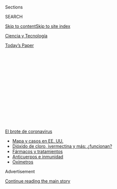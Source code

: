 <div id="app">

<div>

<div>

<div>

<div class="NYTAppHideMasthead css-1q2w90k e1suatyy0">

<div class="section css-ui9rw0 e1suatyy2">

<div class="css-eph4ug er09x8g0">

<div class="css-6n7j50">

</div>

<span class="css-1dv1kvn">Sections</span>

<div class="css-10488qs">

<span class="css-1dv1kvn">SEARCH</span>

</div>

[Skip to content](#site-content)[Skip to site index](#site-index)

</div>

<div id="masthead-section-label" class="css-1wr3we4 eaxe0e00">

[Ciencia y
Tecnología](https://www.nytimes3xbfgragh.onion/es/section/ciencia-y-tecnologia)

</div>

<div class="css-10698na e1huz5gh0">

</div>

</div>

<div id="masthead-bar-one" class="section hasLinks css-15hmgas e1csuq9d3">

<div class="css-uqyvli e1csuq9d0">

</div>

<div class="css-1uqjmks e1csuq9d1">

</div>

<div class="css-9e9ivx">

[](https://myaccount.nytimes3xbfgragh.onion/auth/login?response_type=cookie&client_id=vi)

</div>

<div class="css-1bvtpon e1csuq9d2">

[Today’s
Paper](https://www.nytimes3xbfgragh.onion/section/todayspaper)

</div>

</div>

</div>

</div>

<div data-aria-hidden="false">

<div id="site-content" data-role="main">

<div>

<div class="css-1aor85t" style="opacity:0.000000001;z-index:-1;visibility:hidden">

<div class="css-1hqnpie">

<div class="css-epjblv">

<span class="css-17xtcya">[Ciencia y
Tecnología](/es/section/ciencia-y-tecnologia)</span><span class="css-x15j1o">|</span><span class="css-fwqvlz">Las
mascarillas pueden reducir la dosis viral, afirman algunos
expertos</span>

</div>

<div class="css-k008qs">

<div class="css-1iwv8en">

<span class="css-18z7m18"></span>

<div>

</div>

</div>

<span class="css-1n6z4y">https://nyti.ms/31cDJVx</span>

<div class="css-1705lsu">

<div class="css-4xjgmj">

<div class="css-4skfbu" data-role="toolbar" data-aria-label="Social Media Share buttons, Save button, and Comments Panel with current comment count" data-testid="share-tools">

  - 
  - 
  - 
  - 
    
    <div class="css-6n7j50">
    
    </div>

  - 

</div>

</div>

</div>

</div>

</div>

</div>

<div id="NYT_TOP_BANNER_REGION" class="css-13pd83m">

<div>

<div id="styln-prism-menu-1594831588949" class="section interactive-content interactive-size-medium css-1edisqu">

<div class="css-17ih8de interactive-body">

<div id="scroll-container" class="css-1gj85ro">

[<span class="styln-title-wrap"><span class="css-1pje3qr">El brote
de</span><span class="css-1pje3qr">
coronavirus</span></span>](https://www.nytimes3xbfgragh.onion/es/spotlight/coronavirus?action=click&pgtype=Article&state=default&region=TOP_BANNER&context=storylines_menu)

  - [Mapa y casos en EE.
    UU.](https://www.nytimes3xbfgragh.onion/es/interactive/2020/espanol/mundo/coronavirus-en-estados-unidos.html?action=click&pgtype=Article&state=default&region=TOP_BANNER&context=storylines_menu)
  - [Dióxido de cloro, ivermectina y más:
    ¿funcionan?](https://www.nytimes3xbfgragh.onion/es/2020/07/23/espanol/america-latina/bolivia-cloro-coronavirus-ivermectina.html?action=click&pgtype=Article&state=default&region=TOP_BANNER&context=storylines_menu)
  - [Fármacos y
    tratamientos](https://www.nytimes3xbfgragh.onion/es/interactive/2020/science/coronavirus-tratamientos-curas.html?action=click&pgtype=Article&state=default&region=TOP_BANNER&context=storylines_menu)
  - [Anticuerpos e
    inmunidad](https://www.nytimes3xbfgragh.onion/es/2020/07/28/espanol/ciencia-y-tecnologia/anticuerpos-coronavirus-inmunidad.html?action=click&pgtype=Article&state=default&region=TOP_BANNER&context=storylines_menu)
  - [Oxímetros](https://www.nytimes3xbfgragh.onion/es/2020/04/29/espanol/estilos-de-vida/oximetro-para-que-sirve.html?action=click&pgtype=Article&state=default&region=TOP_BANNER&context=storylines_menu)

</div>

</div>

</div>

</div>

</div>

<div id="top-wrapper" class="css-1sy8kpn">

<div id="top-slug" class="css-l9onyx">

Advertisement

</div>

[Continue reading the main
story](#after-top)

<div class="ad top-wrapper" style="text-align:center;height:100%;display:block;min-height:250px">

<div id="top" class="place-ad" data-position="top" data-size-key="top">

</div>

</div>

<div id="after-top">

</div>

</div>

<div>

<div id="sponsor-wrapper" class="css-1hyfx7x">

<div id="sponsor-slug" class="css-19vbshk">

Supported by

</div>

[Continue reading the main
story](#after-sponsor)

<div id="sponsor" class="ad sponsor-wrapper" style="text-align:center;height:100%;display:block">

</div>

<div id="after-sponsor">

</div>

</div>

<div class="css-186x18t">

</div>

<div class="css-1vkm6nb ehdk2mb0">

# Las mascarillas pueden reducir la dosis viral, afirman algunos expertos

</div>

Según la evidencia, las personas que usan protección facial captarán
menos partículas de coronavirus, lo que hará que la enfermedad sea menos
grave.

<div class="css-79elbk" data-testid="photoviewer-wrapper">

<div class="css-z3e15g" data-testid="photoviewer-wrapper-hidden">

</div>

<div class="css-1a48zt4 ehw59r15" data-testid="photoviewer-children">

![<span class="css-16f3y1r e13ogyst0" data-aria-hidden="true">Mascarillas
en una tienda del barrio Little Five Points de
Atlanta</span><span class="css-cnj6d5 e1z0qqy90" itemprop="copyrightHolder"><span class="css-1ly73wi e1tej78p0">Credit...</span><span><span>Dustin
Chambers para The New York
Times</span></span></span>](https://static01.graylady3jvrrxbe.onion/images/2020/07/27/science/29masks-es/merlin_174293325_b383aca7-5ae6-4923-a029-03dd665d16ac-articleLarge.jpg?quality=75&auto=webp&disable=upscale)

</div>

</div>

<div class="css-18e8msd">

<div class="css-vp77d3 epjyd6m0">

<div class="css-1baulvz">

Por [<span class="css-1baulvz last-byline" itemprop="name">Katherine J.
Wu</span>](https://www.nytimes3xbfgragh.onion/by/katherine-j--wu)

</div>

</div>

  - 29 de julio de
    2020

  - 
    
    <div class="css-4xjgmj">
    
    <div class="css-d8bdto" data-role="toolbar" data-aria-label="Social Media Share buttons, Save button, and Comments Panel with current comment count" data-testid="share-tools">
    
      - 
      - 
      - 
      - 
        
        <div class="css-6n7j50">
        
        </div>
    
      - 
    
    </div>
    
    </div>

</div>

<div class="css-mdjrty">

[Read in
English](https://www.nytimes3xbfgragh.onion/2020/07/27/health/coronavirus-mask-protection.html "Read in English")

</div>

</div>

<div class="section meteredContent css-1r7ky0e" name="articleBody" itemprop="articleBody">

<div class="css-1fanzo5 StoryBodyCompanionColumn">

<div class="css-53u6y8">

[Regístrate para recibir nuestro
boletín](https://www.nytimes3xbfgragh.onion/newsletters/el-times) con
lo mejor de The New York Times.

-----

Desde hace tiempo los investigadores saben que las mascarillas [pueden
evitar que las personas propaguen los
gérmenes](https://journals.plos.org/plospathogens/article?id=10.1371/journal.ppat.1003205)
de sus vías respiratorias a otros, eso ha impulsado gran parte de la
conversación en torno a estos accesorios que se han vuelto cruciales
durante la pandemia del coronavirus.

Pero ahora, a medida que los casos continúan [aumentando en todo Estados
Unidos](https://www.nytimes3xbfgragh.onion/es/interactive/2020/espanol/mundo/coronavirus-en-estados-unidos.html),
los expertos han apuntado a una serie de pruebas que sugieren que los
cubrebocas [también protegen a las personas que los
usan](https://pubmed.ncbi.nlm.nih.gov/23498357/), al disminuir la
gravedad de los síntomas o, en algunos casos, al evitar por completo la
infección.

Diferentes tipos de mascarillas “bloquean el virus en grados diferentes,
pero todas bloquean la entrada del virus”, dijo Monica Gandhi,
especialista en enfermedades infecciosas de la Universidad de California
en San Francisco. Si las partículas de virus traspasan estas barreras,
dijo, la enfermedad podría ser más leve.

Gandhi y sus colegas formulan este argumento en un [nuevo
artículo](https://ucsf.app.box.com/s/blvolkp5z0mydzd82rjks4wyleagt036)
que se publicará en el Journal of General Internal Medicine. A partir de
experimentos con animales, y la observación de varios eventos sucedidos
durante la pandemia, sostienen que las personas que usan cubrebocas
absorberán menos partículas de coronavirus, lo que facilitará que sus
sistemas inmunitarios puedan combatir intrusos.

</div>

</div>

<div class="css-1fanzo5 StoryBodyCompanionColumn">

<div class="css-53u6y8">

Tsion Firew, médica de emergencias de la Universidad de Columbia que no
participó en el proyecto, advirtió que los vínculos entre el uso de
mascarillas y un grado más leve de la enfermedad aún no han sido
demostrados como una relación de causa y efecto. Sin embargo, el nuevo
documento “reitera lo que decimos sobre los cubrebocas”, dijo. “No es
solo un acto desinteresado”.

Hay nociones sobre la importancia de la dosis viral en el desarrollo de
las enfermedades en la literatura médica desde [al menos la década
de 1930](https://academic.oup.com/aje/article-abstract/27/3/493/99616),
cuando dos investigadores notaron formalmente que los ratones expuestos
a grandes cantidades de gérmenes tenían más probabilidades de morir. Más
recientemente, los científicos han llegado a [rociaron diferentes
cantidades de un virus de la
gripe](https://pubmed.ncbi.nlm.nih.gov/25416753/) dentro de las narices
de voluntarios humanos. Descubrieron que cuanto más virus había en el
dispositivo nasal utilizado, más probable era que los participantes se
infectaran y experimentasen síntomas.

Este tipo de experimento no se puede hacer éticamente con el nuevo
coronavirus, dado lo peligroso que es. Pero a principios de este año, un
equipo de investigadores en China probó algo similar en los hámsters:
alojaron en jaulas adyacentes animales sanos e infectados con
coronavirus, algunos de los cuales estaban separados por tampones hechos
de mascarillas quirúrgicas. Muchos de los hámsters sanos detrás de las
particiones nunca se infectaron. Y los desafortunados animales que sí lo
hicieron, [se enfermaron
menos](https://academic.oup.com/cid/article/doi/10.1093/cid/ciaa644/5848814)
que sus vecinos “sin mascarilla”.

También se han recabado algunos datos indirectos de las personas. Los
investigadores han estimado tentativamente que alrededor del 40 por
ciento de las infecciones por coronavirus [no producen ningún
síntoma](https://www.cdc.gov/coronavirus/2019-ncov/hcp/planning-scenarios.html).
Pero cuando algunas personas [usan
mascarillas](https://www.oregonlive.com/coronavirus/2020/06/big-coronavirus-outbreak-at-newport-seafood-plants-is-contained-health-authorities-say.html),
la proporción de casos asintomáticos [parece
dispararse](https://apnews.com/4b9d38f206db9ce5267a5898ac24f238): en un
brote en una planta procesadora de mariscos en Oregon superaron el 90
por ciento. El uso de protección facial no hace que las personas sean
inmunes al contagio, pero estas tendencias de casos asintomáticos
podrían sugerir que los cubrebocas logran que la enfermedad sea más
leve, lo que podría reducir las hospitalizaciones y los fallecimientos.

Gandhi afirma que los datos de los cruceros, que reúnen a grupos
numerosos de personas en lugares cerrados, resultan particularmente
convincentes. La especialista asevera que [más del 80 por
ciento](https://www.ncbi.nlm.nih.gov/pmc/articles/PMC7078829/) de los
contagiados [en el Diamond
Princess,](https://www.nytimes3xbfgragh.onion/es/2020/03/10/espanol/mundo/coronavirus-crucero.html)
que en febrero se declaró en cuarentena en Japón, antes de que el uso de
mascarillas se convirtiera en una práctica común, presentó síntomas.
Pero en otro barco que salió de Argentina en marzo, y en el que a todos
los pasajeros se les dieron mascarillas quirúrgicas después de que a
alguien le dio fiebre, el nivel de casos sintomáticos fue [inferior
al 20 por ciento](https://thorax.bmj.com/content/75/8/693).

</div>

</div>

<div class="css-1fanzo5 StoryBodyCompanionColumn">

<div class="css-53u6y8">

Algunos expertos independientes dicen que el documento es una buena
actualización, debido a la idea generalizada de que usar cubrebocas es
un acto mayormente altruista.

“Una gran deficiencia en los mensajes sobre el uso de cubrebocas ha sido
decir que solo protege a los demás”, dijo Charles Haas, ingeniero
ambiental y experto en evaluación de riesgos en la Universidad de
Drexel. “Desde el principio, eso nunca tuvo sentido desde el punto de
vista científico”.

También en otros entornos, desde
[hospitales](https://jamanetwork.com/journals/jama/fullarticle/2768533)
hasta [salones de
belleza](https://www.nytimes3xbfgragh.onion/2020/07/14/health/coronavirus-hair-salon-masks.html),
las protecciones faciales podrían haber reducido las tasas de contagio
general, y tal vez evitado brotes desastrosos. Además, países como
Japón, Taiwán y Corea del Sur, donde los brotes detonaron rápidamente
el uso generalizado de cubrebocas, lograron controlar la cantidad de
hospitalizaciones y muertes relacionadas con el coronavirus desde el
principio.

Incluso en Estados Unidos, la tendencia lenta pero ascendente en el uso
de mascarillas ha coincidido con lo que parece ser una [tasa de
letalidad más
modesta](https://www.nytimes3xbfgragh.onion/2020/07/03/health/coronavirus-mortality-testing.html),
en comparación con [el aumento que
ocurrió](https://www.nytimes3xbfgragh.onion/es/interactive/2020/espanol/mundo/coronavirus-en-estados-unidos.html)
después de que el virus llegó a América del Norte. Es probable que estas
tendencias también hayan sido alteradas por el aumento de pruebas, el
descenso en la edad promedio de las personas que contraen el virus y las
mejoras en los tratamientos. De cualquier forma, no perdemos nada con
usar cubrebocas, dijo Gandhi.

Aunque aún no se ha comprobado que cubrirse el rostro puede minimizar la
gravedad de la enfermedad, “tiene todo el sentido”, afirmó Linsey Marr,
experta en transmisión de virus en Virginia Tech. “Es otro argumento a
favor de usar mascarillas”.

Marr y otros investigadores aún están determinando exactamente cuántos
virus entrantes o salientes bloquean los diferentes tipos de cubrebocas.
Pero según una [gran
cantidad](https://journals.plos.org/plosone/article?id=10.1371/journal.pone.0002618)de
[pruebas hechas en el
pasado](https://www.nature.com/articles/s41591-020-0843-2) y
[observaciones
recientes](https://www.thelancet.com/journals/lancet/article/PIIS0140-6736\(20\)31142-9/fulltext#%20),
la cantidad que se filtra probablemente sea alta, quizás el 50 por
ciento o más en el caso de los aerosoles más grandes que se esparcen en
ambas direcciones, dijo Marr. Ciertos accesorios de protección, como los
respiradores N95, funcionan mejor que otros, pero incluso los paños más
holgados pueden eliminar algunas partículas virales.

Sin embargo, algunos expertos no están listos para aceptar todas las
ideas sobre la protección bidireccional.

</div>

</div>

<div class="css-1fanzo5 StoryBodyCompanionColumn">

<div class="css-53u6y8">

Lo que se describe en el documento de Gandhi “sigue siendo solo una
teoría y requiere más investigación”, dijo Nancy Leung, epidemióloga de
la Universidad de Hong Kong. Aunque hay evidencia contundente de que las
mascarillas reducen la propagación del virus dentro de una población, es
mucho más difícil precisar cómo las protecciones faciales influyen en
los síntomas, dijo Leung, en parte “debido a la dificultad para realizar
esos estudios”.

Gandhi reconoció estas limitaciones. Sin embargo, sin un fin previsible
a la pandemia actual, afirmó que la necesidad de cubrebocas solo crece,
especialmente a medida que los investigadores continúan documentando la
capacidad que tiene el virus para propagarse en silencio. Incluso las
personas que no tienen síntomas pueden esparcir el virus en su entorno
cuando estornudan, tosen, cantan, hablan o incluso respiran. Y aquellos
que se enferman pueden ser [más
contagiosos](https://www.nature.com/articles/s41591-020-0869-5) en los
días previos a la aparición de los primeros síntomas de la enfermedad.

Para frenar esta pandemia las personas deben actuar como si estuvieran
infectadas, “incluso si te sientes bien”, dijo Gandhi.

Las mascarillas por sí solas no son un sustituto de otras medidas de
salud pública como el distanciamiento físico y la buena higiene. Pero a
diferencia de los largos confinamientos que mantienen a las personas
separadas, proteger nuestros rostros es más fácil y más sostenible, dijo
Gandhi.

Protegerte a tí mismo y a los otros de esta enfermedad mortal, agregó,
“es tan simple como cubrir los dos agujeros en la cara que arrojan el
virus”.

Katherine J. Wu es reportera del Times, donde cubre ciencia y salud.
Tiene un doctorado en microbiología e inmunobiología de la Universidad
de Harvard. [@KatherineJWu](https://twitter.com/KatherineJWu)

</div>

</div>

<div>

</div>

<div class="css-1fanzo5 StoryBodyCompanionColumn">

<div class="css-53u6y8">

-----

</div>

</div>

</div>

<div>

</div>

<div>

</div>

<div>

</div>

<div>

<div id="bottom-wrapper" class="css-1ede5it">

<div id="bottom-slug" class="css-l9onyx">

Advertisement

</div>

[Continue reading the main
story](#after-bottom)

<div id="bottom" class="ad bottom-wrapper" style="text-align:center;height:100%;display:block;min-height:90px">

</div>

<div id="after-bottom">

</div>

</div>

</div>

</div>

</div>

## Site Index

<div>

</div>

## Site Information Navigation

  - [© <span>2020</span> <span>The New York Times
    Company</span>](https://help.nytimes3xbfgragh.onion/hc/en-us/articles/115014792127-Copyright-notice)

<!-- end list -->

  - [NYTCo](https://www.nytco.com/)
  - [Contact
    Us](https://help.nytimes3xbfgragh.onion/hc/en-us/articles/115015385887-Contact-Us)
  - [Work with us](https://www.nytco.com/careers/)
  - [Advertise](https://nytmediakit.com/)
  - [T Brand Studio](http://www.tbrandstudio.com/)
  - [Your Ad
    Choices](https://www.nytimes3xbfgragh.onion/privacy/cookie-policy#how-do-i-manage-trackers)
  - [Privacy](https://www.nytimes3xbfgragh.onion/privacy)
  - [Terms of
    Service](https://help.nytimes3xbfgragh.onion/hc/en-us/articles/115014893428-Terms-of-service)
  - [Terms of
    Sale](https://help.nytimes3xbfgragh.onion/hc/en-us/articles/115014893968-Terms-of-sale)
  - [Site
    Map](https://spiderbites.nytimes3xbfgragh.onion)
  - [Help](https://help.nytimes3xbfgragh.onion/hc/en-us)
  - [Subscriptions](https://www.nytimes3xbfgragh.onion/subscription?campaignId=37WXW)

</div>

</div>

</div>

</div>
